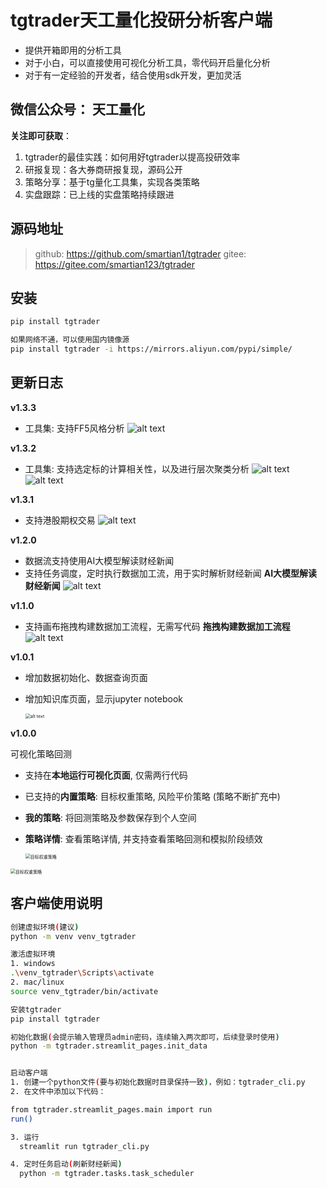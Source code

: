 # tgtrader天工量化投研分析客户端

- 提供开箱即用的分析工具
- 对于小白，可以直接使用可视化分析工具，零代码开启量化分析
- 对于有一定经验的开发者，结合使用sdk开发，更加灵活

## 微信公众号： 天工量化

**关注即可获取**：

1. tgtrader的最佳实践：如何用好tgtrader以提高投研效率
2. 研报复现：各大券商研报复现，源码公开
3. 策略分享：基于tg量化工具集，实现各类策略
4. 实盘跟踪：已上线的实盘策略持续跟进

## 源码地址

> github: https://github.com/smartian1/tgtrader
gitee: https://gitee.com/smartian123/tgtrader   

## 安装

```sh
pip install tgtrader

如果网络不通，可以使用国内镜像源
pip install tgtrader -i https://mirrors.aliyun.com/pypi/simple/
```



## 更新日志

**v1.3.3**

- 工具集: 支持FF5风格分析
![alt text](https://raw.githubusercontent.com/smartian1/tgtrader-image/main/2025-04/250406210648309_1743944808327.png)

**v1.3.2**

- 工具集: 支持选定标的计算相关性，以及进行层次聚类分析
![alt text](https://raw.githubusercontent.com/smartian1/tgtrader/main/tgtrader/images/corr_metrix.png)
![alt text](https://raw.githubusercontent.com/smartian1/tgtrader/main/tgtrader/images/corr_cluster1.png)


**v1.3.1**

- 支持港股期权交易
![alt text](https://raw.githubusercontent.com/smartian1/tgtrader/main/tgtrader/images/hk_option.png)

**v1.2.0**

- 数据流支持使用AI大模型解读财经新闻
- 支持任务调度，定时执行数据加工流，用于实时解析财经新闻
**AI大模型解读财经新闻**
![alt text](https://raw.githubusercontent.com/smartian1/tgtrader/main/tgtrader/images/news_reader.png)



**v1.1.0**

- 支持画布拖拽构建数据加工流程，无需写代码
**拖拽构建数据加工流程**
![alt text](https://raw.githubusercontent.com/smartian1/tgtrader/main/tgtrader/images/preview.png)



**v1.0.1**

- 增加数据初始化、数据查询页面

- 增加知识库页面，显示jupyter notebook

  <img src="https://raw.githubusercontent.com/smartian1/tgtrader/main/tgtrader/images/data_query.png" alt="alt text" style="zoom:50%;" />

**v1.0.0**

可视化策略回测

- 支持在**本地运行可视化页面**, 仅需两行代码

- 已支持的**内置策略**: 目标权重策略, 风险平价策略 (策略不断扩充中)

- **我的策略**: 将回测策略及参数保存到个人空间

- **策略详情**: 查看策略详情, 并支持查看策略回测和模拟阶段绩效

  <img src="https://raw.githubusercontent.com/smartian1/tgtrader/main/tgtrader/images/target_weight_strategy.png" alt="目标权重策略" style="zoom:50%;" />

<img src="https://raw.githubusercontent.com/smartian1/tgtrader/main/tgtrader/images/target_weight_strategy_result.png" alt="目标权重策略" style="zoom:50%;" />

## 客户端使用说明

```sh
创建虚拟环境(建议)
python -m venv venv_tgtrader

激活虚拟环境
1. windows
.\venv_tgtrader\Scripts\activate
2. mac/linux
source venv_tgtrader/bin/activate

安装tgtrader
pip install tgtrader

初始化数据(会提示输入管理员admin密码，连续输入两次即可，后续登录时使用)
python -m tgtrader.streamlit_pages.init_data


启动客户端
1. 创建一个python文件(要与初始化数据时目录保持一致)，例如：tgtrader_cli.py
2. 在文件中添加以下代码：

from tgtrader.streamlit_pages.main import run
run()

3. 运行
  streamlit run tgtrader_cli.py

4. 定时任务启动(刷新财经新闻)
  python -m tgtrader.tasks.task_scheduler
```

#### 
